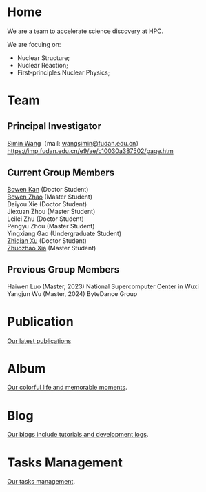 # Home
We are a team to accelerate science discovery at HPC.  

We are focuing on:

- Nuclear Structure;
- Nuclear Reaction;
- First-principles Nuclear Physics;


# Team

## Principal Investigator

[Simin Wang](https://imp.fudan.edu.cn/e9/ae/c10030a387502/page.htm)（mail: wangsimin@fudan.edu.cn）  
https://imp.fudan.edu.cn/e9/ae/c10030a387502/page.htm  

## Current Group Members 
[Bowen Kan](/FUDAN_GIANT/member/bowenkan) (Doctor Student)  
[Bowen Zhao](/FUDAN_GIANT/member/bowenzhao) (Master Student)  
Daiyou Xie (Doctor Student)  
Jiexuan Zhou (Master Student)  
Leilei Zhu (Doctor Student)  
Pengyu Zhou (Master Student)  
Yingxiang Gao (Undergraduate Student)  
[Zhiqian Xu](/FUDAN_GIANT/member/zhiqianxu) (Doctor Student)  
[Zhuozhao Xia](https://xiazhuozhao.com) (Master Student)  

## Previous Group Members
Haiwen Luo (Master, 2023) National Supercomputer Center in Wuxi  
Yangjun Wu (Master, 2024) ByteDance Group

# Publication
[Our latest publications](/FUDAN_GIANT/publication/pub_other.html)

<!-- [Old version](https://quantumict.github.io/QuantumICT/publication/publications). -->

# Album
[Our colorful life and memorable moments](/FUDAN_GIANT/album/index).

# Blog
[Our blogs include tutorials and development logs](/FUDAN_GIANT/blog/).

# Tasks Management
[Our tasks management](/FUDAN_GIANT/tasks-manager/).

<!-- # Group Meeting -->
<!-- [Our group meeting records](https://quantumict.github.io/QuantumICT/group_meeting).-->